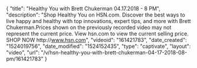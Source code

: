 {
    "title": "Healthy You with Brett Chukerman 04.17.2018 - 8 PM",
    "description": "Shop Healthy You on HSN.com. Discover the best ways to live happy and healthy with top innovations, expert tips, and more with Brett Chukerman.Prices shown on the previously recorded video may not represent the current price. View hsn.com to view the current selling price. SHOP NOW http:\/\/www.hsn.com",
    "videoid": "161421783",
    "date_created": "1524019756",
    "date_modified": "1524152435",
    "type": "captivate",
    "layout": "video",
    "url": "\/v\/hsn-healthy-you-with-brett-chukerman-04-17-2018-08-pm\/161421783"
}
